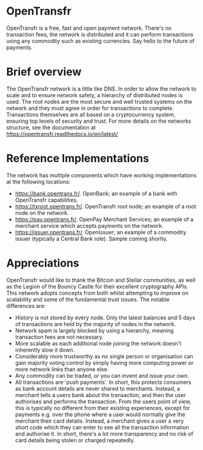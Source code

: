 # OpenTransfr
OpenTransfr is a free, fast and open payment network. There's no transaction fees, the network is distributed and it can perform transactions using any commodity such as existing currencies. Say hello to the future of payments.

# Brief overview
The OpenTransfr network is a little like DNS. In order to allow the network to scale and to ensure network safety, a hierarchy of distributed nodes is used. The root nodes are the most secure and well trusted systems on the network and they must agree in order for transactions to complete. Transactions themselves are all based on a cryptocurrency system, ensuring top levels of security and trust. For more details on the networks structure, see the documentation at https://opentransfr.readthedocs.io/en/latest/

# Reference Implementations
The network has multiple components which have working implementations at the following locations:
- https://bank.opentrans.fr/. OpenBank; an example of a bank with OpenTransfr capabilities.
- https://txroot.opentrans.fr/. OpenTransfr root node; an example of a root node on the network.
- https://pay.opentrans.fr/. OpenPay Merchant Services; an example of a merchant service which accepts payments on the network.
- https://issuer.opentrans.fr/. OpenIssuer; an example of a commodity issuer (typically a Central Bank role). Sample coming shortly.

# Appreciations
OpenTransfr would like to thank the Bitcoin and Stellar communities, as well as the Legion of the Bouncy Castle for their excellent cryptography APIs. This network adopts concepts from both whilst attempting to improve on scalability and some of the fundamental trust issues. The notable differences are:
- History is not stored by every node. Only the latest balances and 5 days of transactions are held by the majority of nodes in the network.
- Network spam is largely blocked by using a hierarchy, meaning transaction fees are not necessary.
- More scalable as each additional node joining the network doesn't inherently slow it down.
- Considerably more trustworthy as no single person or organisation can gain majority voting control by simply having more computing power or more network links than anyone else.
- Any commodity can be traded, or you can invent and issue your own.
- All transactions are 'push payments'. In short, this protects consumers as bank account details are never shared to merchants. Instead, a merchant tells a users bank about the transaction, and then the user authorises and performs the transaction. From the users point of view, this is typically no different from their existing experiences, except for payments e.g. over the phone where a user would normally give the merchant their card details. Instead, a merchant gives a user a very short code which they can enter to see all the transaction information and authorise it. In short, there's a lot more transparency and no risk of card details being stolen or charged repeatedly.
